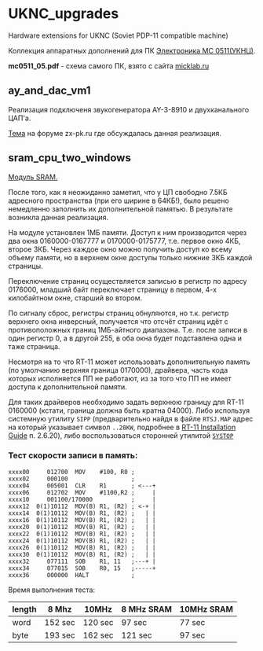 # UKNC_upgrades
Hardware extensions for UKNC (Soviet PDP-11 compatible machine)

Коллекция аппаратных дополнений для ПК [Электроника МС 0511(УКНЦ)](https://ru.wikipedia.org/wiki/%D0%AD%D0%BB%D0%B5%D0%BA%D1%82%D1%80%D0%BE%D0%BD%D0%B8%D0%BA%D0%B0_%D0%9C%D0%A1_0511).

**mc0511_05.pdf** - схема самого ПК, взято с сайта [micklab.ru](http://micklab.ru/MC0511.htm)

## ay_and_dac_vm1
Реализация подключеня звукогенератора AY-3-8910 и двухканального ЦАП'а.

[Тема](http://zx-pk.ru/threads/29020-zvukovoj-kontroller-dlya-uknts.html) на форуме zx-pk.ru где обсуждалась данная реализация.
## sram_cpu_two_windows
[Модуль SRAM.](https://zx-pk.ru/threads/29492-alternativnyj-form-faktor-dlya-uknts-rasshirenie/)

После того, как я неожиданно заметил, что у ЦП свободно 7.5КБ адресного пространства (при его ширине в 64КБ!), было решено немедленно заполнить их дополнительной памятью. В результате возникла данная реализация.

На модуле установлен 1МБ памяти. Доступ к ним производится через два окна 0160000-0167777 и 0170000-0175777, т.е. первое окно 4КБ, второе 3КБ. Через каждое окно можно получить доступ ко всему объему памяти, но в верхнем окне доступы только нижние 3КБ каждой страницы.

Переключение страниц осуществляется записью в регистр по адресу 0176000, младший байт переключает страницу в первом, 4-х килобайтном окне, старший во втором.

По сигналу сброс, регистры страниц обнуляются, но т.к. регистр верхнего окна инверсный, получается что отсчёт страниц идёт с противоположных границ 1МБ-айтного диапазона. Т.е. после записи в один регистр 0, а в другой 255, в оба окна будет подставлена одна и таже страница.

Несмотря на то что RT-11 может использовать дополнительную память (по умолчанию верхняя граница 0170000), драйвера, часть кода которых исполняется ПП не работают, из за того что ПП не имеет доступа к дополнительной памяти.

Для таких драйверов необходимо задать верхнюю границу для RT-11 0160000 (кстати, граница должна быть кратна 04000).
Либо используя системную утилиту `SIPP` (предварительно найдя в файле `RTSJ.MAP` адрес на который указывает символ `..28KW`, подробнее в [RT-11 Installation Guide](http://bitsavers.informatik.uni-stuttgart.de/pdf/dec/pdp11/rt11/v5.6_Aug91/AA-H376F-TC_RT-11_Installation_Guide_Aug91.pdf) п. 2.6.20), либо воспользоваться сторонней утилитой [`SYSTOP`](https://zx-pk.ru/threads/10718-soft-dlya-dvk-pdp11.html?p=932386&viewfull=1#post932386)

### Тест скорости записи в память:
```
xxxx00     012700  MOV    #100, R0 ;
xxxx02     000100                  ;
xxxx04     005001  CLR    R1       ; <---+
xxxx06     012702  MOV    #1100,R2 ;     |
xxxx10     001100/170000           ;     |
xxxx12  0(1)10112  MOV(B) R1, (R2) ; <-+ |
xxxx14  0(1)10112  MOV(B) R1, (R2) ;   | |
xxxx16  0(1)10112  MOV(B) R1, (R2) ;   | |
xxxx20  0(1)10112  MOV(B) R1, (R2) ;   | |
xxxx22  0(1)10112  MOV(B) R1, (R2) ;   | |
xxxx24  0(1)10112  MOV(B) R1, (R2) ;   | |
xxxx26  0(1)10112  MOV(B) R1, (R2) ;   | |
xxxx30  0(1)10112  MOV(B) R1, (R2) ;   | |
xxxx32     077111  SOB    R1, 11   ;---+ |
xxxx34     077015  SOB    R0, 15   ;-----+
xxxx36     000000  HALT            ;
```
Время выполнения теста:

length |  8 Mhz  |   10MHz   |8 MHz SRAM| 10MHz SRAM
-------|---------|-----------|---------|-----------
word   | 152 sec | 120 sec   | 97 sec  | 77 sec
byte   | 193 sec | 162 sec   | 121 sec | 97 sec
